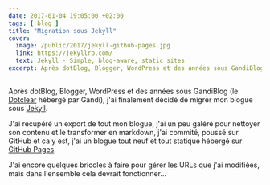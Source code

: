 ```yaml
---
date: 2017-01-04 19:05:00 +02:00
tags: [ blog ]
title: "Migration sous Jekyll"
cover:
  image: /public/2017/jekyll-github-pages.jpg
  link: https://jekyllrb.com/
  text: Jekyll - Simple, blog-aware, static sites
excerpt: Après dotBlog, Blogger, WordPress et des années sous GandiBlog (le Dotclear hébergé par Gandi), j'ai finalement décidé de migrer mon blogue sous Jekyll.
---
```


Après dotBlog, Blogger, WordPress et des années sous GandiBlog (le
[Dotclear](https://fr.dotclear.org/) hébergé par Gandi), j'ai finalement
décidé de migrer mon blogue sous [Jekyll](https://jekyllrb.com/).

J'ai récupéré un export de tout mon blogue, j'ai un peu galéré pour nettoyer
son contenu et le transformer en markdown, j'ai commité, poussé sur GitHub et
ca y est, j'ai un blogue tout neuf et tout statique hébergé sur
[GitHub Pages](https://pages.github.com/).

J'ai encore quelques bricoles à faire pour gérer les URLs que j'ai modifiées,
mais dans l'ensemble cela devrait fonctionner...
